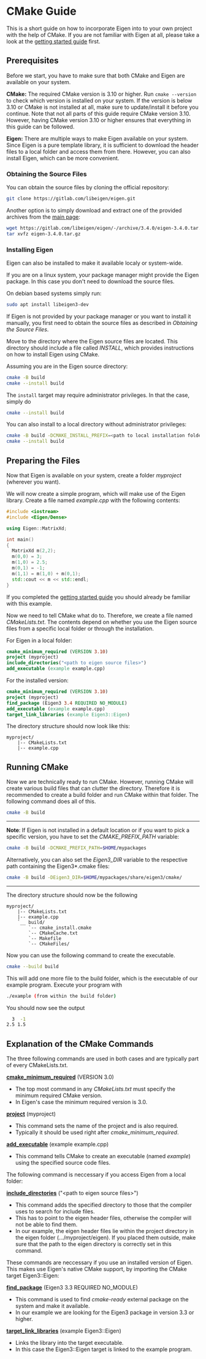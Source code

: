 # CMake Guide

This is a short guide on how to incorporate Eigen into to your own project with the help of CMake. If you are not familiar with Eigen at all, please take a look at the [getting started guide](https://eigen.tuxfamily.org/dox/GettingStarted.html) first.

## Prerequisites

Before we start, you have to make sure that both CMake and Eigen are available on your system. 

**CMake:** The required CMake version is 3.10 or higher. Run ```cmake --version``` to check which version is installed on your system. If the version is below 3.10 or CMake is not installed at all, make sure to update/install it before you continue. Note that not all parts of this guide require CMake version 3.10. However, having CMake version 3.10 or higher ensures that everything in this guide can be followed.

**Eigen:** There are multiple ways to make Eigen available on your system. Since Eigen is a pure template library, it is sufficient to download the header files to a local folder and access them from there. However, you can also install Eigen, which can be more convenient.

### Obtaining the Source Files

You can obtain the source files by cloning the official repository:
```bash
git clone https://gitlab.com/libeigen/eigen.git
```

Another option is to simply download and extract one of the provided archives from the [main page](https://eigen.tuxfamily.org/index.php?title=Main_Page):
```bash
wget https://gitlab.com/libeigen/eigen/-/archive/3.4.0/eigen-3.4.0.tar.gz
tar xvfz eigen-3.4.0.tar.gz
```

### Installing Eigen

Eigen can also be installed to make it available localy or system-wide. 

If you are on a linux system, your package manager might provide the Eigen package. In this case you don't need to download the source files. 

On debian based systems simply run:
```bash
sudo apt install libeigen3-dev
```

If Eigen is not provided by your package manager or you want to install it manually, you first need to obtain the source files as described in *Obtaining the Source Files*. 

Move to the directory where the Eigen source files are located. This directory should include a file called *INSTALL*, which provides instructions on how to install Eigen using CMake.

Assuming you are in the Eigen source directory:
```bash
cmake -B build
cmake --install build
```

The ```install``` target may require administrator privileges. In that the case, simply do 
```bash
cmake --install build
```

You can also install to a local directory without administrator privileges:
```bash
cmake -B build -DCMAKE_INSTALL_PREFIX=<path to local installation folder>
cmake --install build
```

## Preparing the Files

Now that Eigen is available on your system, create a folder *myproject* (wherever you want). 

We will now create a simple program, which will make use of the Eigen library. Create a file named *example.cpp* with the following contents:

```C++
#include <iostream>
#include <Eigen/Dense>

using Eigen::MatrixXd;

int main()
{
  MatrixXd m(2,2);
  m(0,0) = 3;
  m(1,0) = 2.5;
  m(0,1) = -1;
  m(1,1) = m(1,0) + m(0,1);
  std::cout << m << std::endl;
}
```

If you completed the [getting started guide](https://eigen.tuxfamily.org/dox/GettingStarted.html) you should already be familiar with this example.

Now we need to tell CMake what do to. Therefore, we create a file named *CMakeLists.txt*. The contents depend on whether you use the Eigen source files from a specific local folder or through the installation.

For Eigen in a local folder:

```cmake
cmake_minimum_required (VERSION 3.10)
project (myproject)
include_directories("<path to eigen source files>")
add_executable (example example.cpp)
```

For the installed version:
```cmake
cmake_minimum_required (VERSION 3.10)
project (myproject)
find_package (Eigen3 3.4 REQUIRED NO_MODULE)
add_executable (example example.cpp)
target_link_libraries (example Eigen3::Eigen)
```

The directory structure should now look like this:
```tree
myproject/
    |-- CMakeLists.txt
    |-- example.cpp
```

## Running CMake

Now we are technically ready to run CMake. However, running CMake will create various build files that can clutter the directory. Therefore it is recommended to create a build folder and run CMake within that folder. The following command does all of this.

```bash
cmake -B build
```

---
**Note**: If Eigen is not installed in a default location or if you want to pick a specific version, you have to set the *CMAKE_PREFIX_PATH* variable:
```bash
cmake -B build -DCMAKE_PREFIX_PATH=$HOME/mypackages
```

Alternatively, you can also set the *Eigen3_DIR* variable to the respective path containing the Eigen3*.cmake files:
```bash
cmake -B build -DEigen3_DIR=$HOME/mypackages/share/eigen3/cmake/
```
---
The directory structure should now be the following
```tree
myproject/
    |-- CMakeLists.txt
    |-- example.cpp
    `__ build/
        `-- cmake_install.cmake
        `-- CMakeCache.txt
        `-- Makefile
        `-- CMakeFiles/
```

Now you can use the following command to create the executable.

```bash
cmake --build build
```

This will add one more file to the build folder, which is the executable of our example program. Execute your program with

```bash
./example (from within the build folder)
```

You should now see the output

```bash
  3  -1
2.5 1.5
```

## Explanation of the CMake Commands

The three following commands are used in both cases and are typically part of every CMakeLists.txt.

[**cmake_minimum_required**](https://cmake.org/cmake/help/v3.5/command/cmake_minimum_required.html) (VERSION 3.0)
  - The top most command in any *CMakeLists.txt* must specify the minimum required CMake version.
  - In Eigen's case the minimum required version is 3.0.

[**project**](https://cmake.org/cmake/help/latest/command/project.html) (myproject)
  - This command sets the name of the project and is also required.
  - Typically it should be used right after *cmake_minimum_required*.

[**add_executable**](https://cmake.org/cmake/help/latest/command/add_executable.html) (example example.cpp)
  - This command tells CMake to create an executable (named *example*) using the specified source code files.

The following command is neccessary if you access Eigen from a local folder:

[**include_directories**](https://cmake.org/cmake/help/latest/command/include_directories.html) ("\<path to eigen source files\>")
  - This command adds the specified directory to those that the compiler uses to search for include files.
  - This has to point to the eigen header files, otherwise the compiler will not be able to find them.
  - In our example, the eigen header files lie within the project directory in the eigen folder (.../myproject/eigen). If you placed them outside, make sure that the path to the eigen directory is correctly set in this command.

These commands are neccessary if you use an installed version of Eigen. This makes use Eigen's native CMake support, by importing the CMake target Eigen3::Eigen:

[**find_package**](https://cmake.org/cmake/help/latest/command/find_package.html) (Eigen3 3.3 REQUIRED NO_MODULE)
  - This command is used to find *cmake-ready* external package on the system and make it available.
  - In our example we are looking for the Eigen3 package in version 3.3 or higher.

[**target_link_libraries**](https://cmake.org/cmake/help/latest/command/target_link_libraries.html) (example Eigen3::Eigen)
  - Links the library into the target executable.
  - In this case the Eigen3::Eigen target is linked to the example program.
